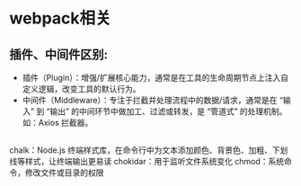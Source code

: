 # webpack相关
## 插件、中间件区别:
* 插件（Plugin）：增强/扩展核心能力，通常是在工具的生命周期节点上注入自定义逻辑，改变工具的默认行为。
* 中间件（Middleware）：专注于拦截并处理流程中的数据/请求，通常是在 “输入” 到 “输出” 的中间环节中做加工、过滤或转发，是 “管道式” 的处理机制。 如：Axios 拦截器。


## 
chalk：Node.js 终端样式库，在命令行中为文本添加颜色、背景色、加粗、下划线等样式，让终端输出更易读
chokidar：用于监听文件系统变化
chmod：系统命令，修改文件或目录的权限
